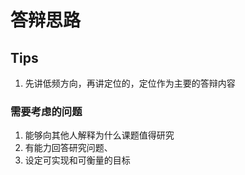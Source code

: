 # 答辩思路

## Tips

1. 先讲低频方向，再讲定位的，定位作为主要的答辩内容

### 需要考虑的问题

1. 能够向其他人解释为什么课题值得研究
2. 有能力回答研究问题、
3. 设定可实现和可衡量的目标
